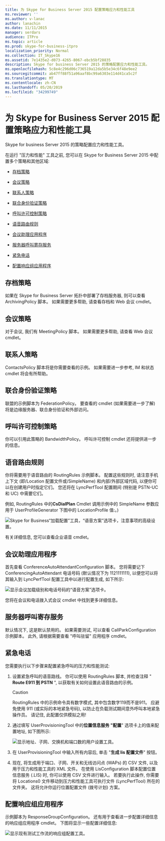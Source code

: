 ```yaml
---
title: 为 Skype for Business Server 2015 配置策略应力和性能工具
ms.reviewer: ''
ms.author: v-lanac
author: lanachin
ms.date: 11/11/2015
manager: serdars
audience: ITPro
ms.topic: article
ms.prod: skype-for-business-itpro
localization_priority: Normal
ms.collection: IT_Skype16
ms.assetid: 7e1435e2-d073-4265-8067-ebcb5bf28835
description: Skype for business Server 2015 的策略配置应力和性能工具。
ms.openlocfilehash: 5c8e4c296d06c736519a12da5b5e34c6f48e9ee2
ms.sourcegitcommit: ab47ff88f51a96aaf8bc99a6303e114d41ca5c2f
ms.translationtype: MT
ms.contentlocale: zh-CN
ms.lasthandoff: 05/20/2019
ms.locfileid: "34299749"
---
```

# <a name="configuring-policies-for-the-skype-for-business-server-2015-stress-and-performance-tool"></a>为 Skype for Business Server 2015 配置策略应力和性能工具
 
Skype for business Server 2015 的策略配置应力和性能工具。
  
在运行 "压力和性能" 工具之前, 您可以在 Skype for Business Server 2015 中配置多个策略和其他区域:
  
- [存档策略](configuring-policies.md#ArchivingPolicy)
    
- [会议策略](configuring-policies.md#ConferencingPolicy)
    
- [联系人策略](configuring-policies.md#ContactsPolicy)
    
- [联合身份验证策略](configuring-policies.md#FederationPolicy)
    
- [呼叫许可控制策略](configuring-policies.md#CACPolicy)
    
- [语音路由规则](configuring-policies.md#VoiceRoutingRules)
    
- [会议助理应用程序](configuring-policies.md#ConfAttendantApp)
    
- [服务器呼叫寄存服务](configuring-policies.md#ServerCallParkServ)
    
- [紧急电话](configuring-policies.md#EmergencyCalls)
    
- [配置响应组应用程序](configuring-policies.md#ConfigResponseGroupApp)
    
## <a name="archiving-policy"></a>存档策略
<a name="ArchivingPolicy"> </a>

如果在 Skype for Business Server 拓扑中部署了存档服务器, 则可以查看 ArchivingPolicy 脚本。 如果需要更多帮助, 请查看存档和 Web 会议 cmdlet。
  
## <a name="conferencing-policy"></a>会议策略
<a name="ConferencingPolicy"> </a>

对于会议, 我们有 MeetingPolicy 脚本。 如果需要更多帮助, 请查看 Web 会议 cmdlet。
  
## <a name="contacts-policy"></a>联系人策略
<a name="ContactsPolicy"> </a>

ContactsPolicy 脚本将是你需要查看的示例。 如果需要进一步参考, IM 和状态 cmdlet 将会有所帮助。
  
## <a name="federation-policy"></a>联合身份验证策略
<a name="FederationPolicy"> </a>

联盟的示例脚本为 FederationPolicy。 要查看的 cmdlet (如果需要进一步了解) 将是边缘服务器、联合身份验证和外部访问。
  
## <a name="call-admission-control-policy"></a>呼叫许可控制策略
<a name="CACPolicy"> </a>

你可以引用此策略的 BandwidthPolicy。 呼叫许可控制 cmdlet 还将提供进一步的信息。
  
## <a name="voice-routing-rules"></a>语音路由规则
<a name="VoiceRoutingRules"> </a>

你将需要用于语音路由的 RoutingRules 示例脚本。 配置这些规则时, 请注意手机上下文 (即/Location 配置文件或/SimpleName) 和内部/外部区域代码, 以便你可以在创建用户时指定它们。 您还将在 LyncPerfTool 配置期间 (特别是 PSTN-UC 和 UC) 中需要它们。
  
例如, RoutingRules 中的**CsDialPlan** Cmdlet 调用示例中的 SimpleName 参数应用于 UserProfileGenerator 下图中的 LocationProfile 值:。)
  
![Skype for Business“加载配置”工具，“语音方案”选项卡，注意事项的高级设置。](../../media/59f42e4e-8f1e-4d43-9ae2-9e6026191951.png)
  
有关详细信息, 您可以查看企业语音 cmdlet。
  
## <a name="conference-attendant-application"></a>会议助理应用程序
<a name="ConfAttendantApp"> </a>

首先查看 ConferenceAutoAttendantConfiguration 脚本。 您将需要记下 ConferencingAutoAttendant 电话号码 (默认情况下为 1121111111), 以便您可以将其输入到 LyncPerfTool 配置工具中以进行配置生成, 如下所示:
  
![显示会议加载级别和电话号码的“语音方案”选项卡。](../../media/a3ea5fc0-8b3d-4842-b809-f137f470dbdc.png)
  
您将在会议和电话拨入式会议 cmdlet 中找到更多详细信息。
  
## <a name="server-call-park-service"></a>服务器呼叫寄存服务
<a name="ServerCallParkServ"> </a>

默认情况下, 这是默认禁用的。 如果需要测试, 可以查看 CallParkConfiguration 示例脚本。 此外, 请根据需要查看 "呼叫驻留" 应用程序 cmdlet。
  
## <a name="emergency-calls"></a>紧急电话
<a name="EmergencyCalls"> </a>

您需要执行以下步骤来配置紧急呼叫的压力和性能测试:
  
1. 设置紧急呼叫的语音路线。 你可以使用 RoutingRules 脚本, 并检查注释 " **Route E911 到 PSTN** ", 以获取有关如何设置此语音路由的示例。
    
    > [!CAUTION]
    > RoutingRules 中的示例命令具有数字模式, 其中包含数字119而不是911。 应避免使用 911 (或实际的本地紧急号码), 以防止在负载测试期间意外呼叫本地紧急操作员。 请记住, 此配置仅供模拟之用! 
  
2. 通过填写 UserProvisioningTool 中的**位置信息服务 "配置**" 选项卡上的值来配置地址, 如下图所示:
    
     ![显示地址、子网、交换机和端口数的用户设置工具。](../../media/ebe85a0c-750f-4301-97d4-d158a40ea98a.png)
  
3. 在 UserProvisioningTool 中输入所有内容后, 单击 "**生成 Iis 配置文件**" 按钮。
    
4. 现在, 将生成用于端口、子网、开关和无线访问点 (WAPs) 的 CSV 文件, 以及用于压力和性能工具的 XML 文件。 在使用 LisConfiguration 脚本配置位置信息服务 (.LIS) 时, 你可以使用 CSV 文件进行输入。 若要执行此操作, 你需要将 Locations0 文件移动到压力和性能工具可执行文件 (LyncPerfTool) 所在的文件夹。 这将允许你运行位置配置文件 (拨号计划) 方案。
    
## <a name="configuring-response-group-application"></a>配置响应组应用程序
<a name="ConfigResponseGroupApp"> </a>

示例脚本为 ResponseGroupConfiguration。 还有用于查看进一步配置详细信息的响应组应用程序 cmdlet。 下图将显示一些配置详细信息:
  
![显示现有测试工作流的响应组配置工具。](../../media/e218a345-4813-4332-8cff-b48de05017ef.jpg)
  

